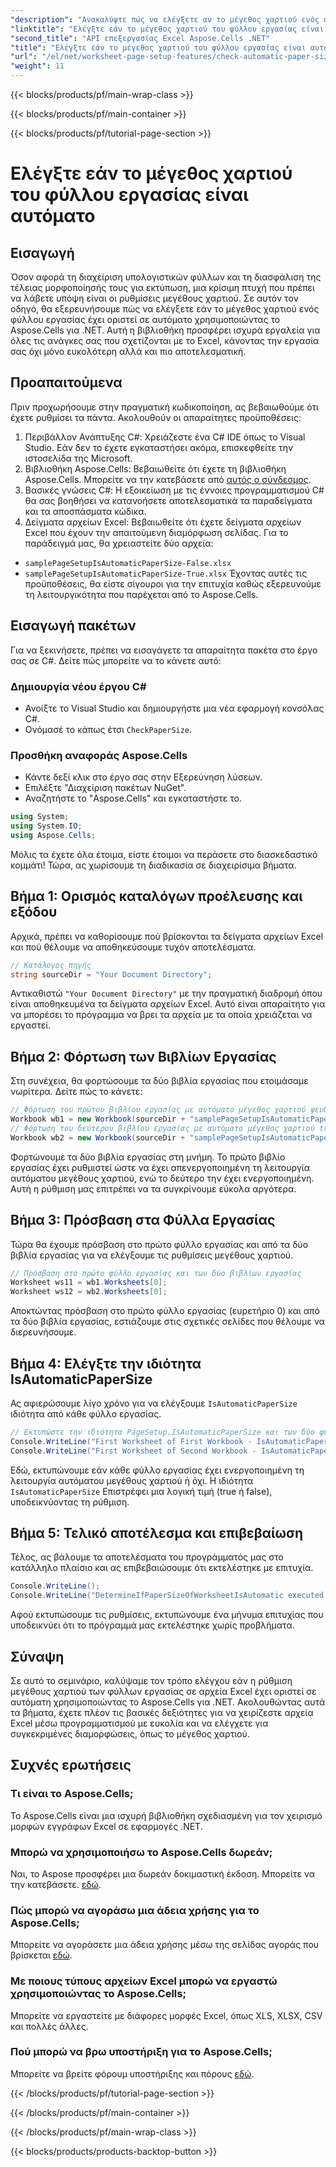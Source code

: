 ```yaml
---
"description": "Ανακαλύψτε πώς να ελέγξετε αν το μέγεθος χαρτιού ενός φύλλου εργασίας είναι αυτόματο χρησιμοποιώντας το Aspose.Cells για .NET στον λεπτομερή οδηγό μας βήμα προς βήμα."
"linktitle": "Ελέγξτε εάν το μέγεθος χαρτιού του φύλλου εργασίας είναι αυτόματο"
"second_title": "API επεξεργασίας Excel Aspose.Cells .NET"
"title": "Ελέγξτε εάν το μέγεθος χαρτιού του φύλλου εργασίας είναι αυτόματο"
"url": "/el/net/worksheet-page-setup-features/check-automatic-paper-size/"
"weight": 11
---
```


{{< blocks/products/pf/main-wrap-class >}}

{{< blocks/products/pf/main-container >}}

{{< blocks/products/pf/tutorial-page-section >}}

# Ελέγξτε εάν το μέγεθος χαρτιού του φύλλου εργασίας είναι αυτόματο

## Εισαγωγή
Όσον αφορά τη διαχείριση υπολογιστικών φύλλων και τη διασφάλιση της τέλειας μορφοποίησής τους για εκτύπωση, μια κρίσιμη πτυχή που πρέπει να λάβετε υπόψη είναι οι ρυθμίσεις μεγέθους χαρτιού. Σε αυτόν τον οδηγό, θα εξερευνήσουμε πώς να ελέγξετε εάν το μέγεθος χαρτιού ενός φύλλου εργασίας έχει οριστεί σε αυτόματο χρησιμοποιώντας το Aspose.Cells για .NET. Αυτή η βιβλιοθήκη προσφέρει ισχυρά εργαλεία για όλες τις ανάγκες σας που σχετίζονται με το Excel, κάνοντας την εργασία σας όχι μόνο ευκολότερη αλλά και πιο αποτελεσματική.
## Προαπαιτούμενα
Πριν προχωρήσουμε στην πραγματική κωδικοποίηση, ας βεβαιωθούμε ότι έχετε ρυθμίσει τα πάντα. Ακολουθούν οι απαραίτητες προϋποθέσεις:
1. Περιβάλλον Ανάπτυξης C#: Χρειάζεστε ένα C# IDE όπως το Visual Studio. Εάν δεν το έχετε εγκαταστήσει ακόμα, επισκεφθείτε την ιστοσελίδα της Microsoft.
2. Βιβλιοθήκη Aspose.Cells: Βεβαιωθείτε ότι έχετε τη βιβλιοθήκη Aspose.Cells. Μπορείτε να την κατεβάσετε από [αυτός ο σύνδεσμος](https://releases.aspose.com/cells/net/).
3. Βασικές γνώσεις C#: Η εξοικείωση με τις έννοιες προγραμματισμού C# θα σας βοηθήσει να κατανοήσετε αποτελεσματικά τα παραδείγματα και τα αποσπάσματα κώδικα.
4. Δείγματα αρχείων Excel: Βεβαιωθείτε ότι έχετε δείγματα αρχείων Excel που έχουν την απαιτούμενη διαμόρφωση σελίδας. Για το παράδειγμά μας, θα χρειαστείτε δύο αρχεία:
- `samplePageSetupIsAutomaticPaperSize-False.xlsx`
- `samplePageSetupIsAutomaticPaperSize-True.xlsx`
Έχοντας αυτές τις προϋποθέσεις, θα είστε σίγουροι για την επιτυχία καθώς εξερευνούμε τη λειτουργικότητα που παρέχεται από το Aspose.Cells.
## Εισαγωγή πακέτων
Για να ξεκινήσετε, πρέπει να εισαγάγετε τα απαραίτητα πακέτα στο έργο σας σε C#. Δείτε πώς μπορείτε να το κάνετε αυτό:
### Δημιουργία νέου έργου C#
- Ανοίξτε το Visual Studio και δημιουργήστε μια νέα εφαρμογή κονσόλας C#.
- Ονόμασέ το κάπως έτσι `CheckPaperSize`.
### Προσθήκη αναφοράς Aspose.Cells
- Κάντε δεξί κλικ στο έργο σας στην Εξερεύνηση λύσεων.
- Επιλέξτε "Διαχείριση πακέτων NuGet".
- Αναζητήστε το "Aspose.Cells" και εγκαταστήστε το.
```csharp
using System;
using System.IO;
using Aspose.Cells;
```
Μόλις τα έχετε όλα έτοιμα, είστε έτοιμοι να περάσετε στο διασκεδαστικό κομμάτι!
Τώρα, ας χωρίσουμε τη διαδικασία σε διαχειρίσιμα βήματα.
## Βήμα 1: Ορισμός καταλόγων προέλευσης και εξόδου
Αρχικά, πρέπει να καθορίσουμε πού βρίσκονται τα δείγματα αρχείων Excel και πού θέλουμε να αποθηκεύσουμε τυχόν αποτελέσματα. 
```csharp
// Κατάλογος πηγής
string sourceDir = "Your Document Directory";
```
Αντικαθιστώ `"Your Document Directory"` με την πραγματική διαδρομή όπου είναι αποθηκευμένα τα δείγματα αρχείων Excel. Αυτό είναι απαραίτητο για να μπορέσει το πρόγραμμα να βρει τα αρχεία με τα οποία χρειάζεται να εργαστεί.
## Βήμα 2: Φόρτωση των Βιβλίων Εργασίας
Στη συνέχεια, θα φορτώσουμε τα δύο βιβλία εργασίας που ετοιμάσαμε νωρίτερα. Δείτε πώς το κάνετε:
```csharp
// Φόρτωση του πρώτου βιβλίου εργασίας με αυτόματο μέγεθος χαρτιού ψευδές
Workbook wb1 = new Workbook(sourceDir + "samplePageSetupIsAutomaticPaperSize-False.xlsx");
// Φόρτωση του δεύτερου βιβλίου εργασίας με αυτόματο μέγεθος χαρτιού true
Workbook wb2 = new Workbook(sourceDir + "samplePageSetupIsAutomaticPaperSize-True.xlsx");
```
Φορτώνουμε τα δύο βιβλία εργασίας στη μνήμη. Το πρώτο βιβλίο εργασίας έχει ρυθμιστεί ώστε να έχει απενεργοποιημένη τη λειτουργία αυτόματου μεγέθους χαρτιού, ενώ το δεύτερο την έχει ενεργοποιημένη. Αυτή η ρύθμιση μας επιτρέπει να τα συγκρίνουμε εύκολα αργότερα.
## Βήμα 3: Πρόσβαση στα Φύλλα Εργασίας
Τώρα θα έχουμε πρόσβαση στο πρώτο φύλλο εργασίας και από τα δύο βιβλία εργασίας για να ελέγξουμε τις ρυθμίσεις μεγέθους χαρτιού.
```csharp
// Πρόσβαση στο πρώτο φύλλο εργασίας και των δύο βιβλίων εργασίας
Worksheet ws11 = wb1.Worksheets[0];
Worksheet ws12 = wb2.Worksheets[0];
```
Αποκτώντας πρόσβαση στο πρώτο φύλλο εργασίας (ευρετήριο 0) και από τα δύο βιβλία εργασίας, εστιάζουμε στις σχετικές σελίδες που θέλουμε να διερευνήσουμε. 
## Βήμα 4: Ελέγξτε την ιδιότητα IsAutomaticPaperSize
Ας αφιερώσουμε λίγο χρόνο για να ελέγξουμε `IsAutomaticPaperSize` ιδιότητα από κάθε φύλλο εργασίας.
```csharp
// Εκτυπώστε την ιδιότητα PageSetup.IsAutomaticPaperSize και των δύο φύλλων εργασίας
Console.WriteLine("First Worksheet of First Workbook - IsAutomaticPaperSize: " + ws11.PageSetup.IsAutomaticPaperSize);
Console.WriteLine("First Worksheet of Second Workbook - IsAutomaticPaperSize: " + ws12.PageSetup.IsAutomaticPaperSize);
```
Εδώ, εκτυπώνουμε εάν κάθε φύλλο εργασίας έχει ενεργοποιημένη τη λειτουργία αυτόματου μεγέθους χαρτιού ή όχι. Η ιδιότητα `IsAutomaticPaperSize` Επιστρέφει μια λογική τιμή (true ή false), υποδεικνύοντας τη ρύθμιση.
## Βήμα 5: Τελικό αποτέλεσμα και επιβεβαίωση
Τέλος, ας βάλουμε τα αποτελέσματα του προγράμματός μας στο κατάλληλο πλαίσιο και ας επιβεβαιώσουμε ότι εκτελέστηκε με επιτυχία.
```csharp
Console.WriteLine();
Console.WriteLine("DetermineIfPaperSizeOfWorksheetIsAutomatic executed successfully.\r\n");
```
Αφού εκτυπώσουμε τις ρυθμίσεις, εκτυπώνουμε ένα μήνυμα επιτυχίας που υποδεικνύει ότι το πρόγραμμά μας εκτελέστηκε χωρίς προβλήματα.
## Σύναψη
Σε αυτό το σεμινάριο, καλύψαμε τον τρόπο ελέγχου εάν η ρύθμιση μεγέθους χαρτιού των φύλλων εργασίας σε αρχεία Excel έχει οριστεί σε αυτόματη χρησιμοποιώντας το Aspose.Cells για .NET. Ακολουθώντας αυτά τα βήματα, έχετε πλέον τις βασικές δεξιότητες για να χειρίζεστε αρχεία Excel μέσω προγραμματισμού με ευκολία και να ελέγχετε για συγκεκριμένες διαμορφώσεις, όπως το μέγεθος χαρτιού. 
## Συχνές ερωτήσεις
### Τι είναι το Aspose.Cells;
Το Aspose.Cells είναι μια ισχυρή βιβλιοθήκη σχεδιασμένη για τον χειρισμό μορφών εγγράφων Excel σε εφαρμογές .NET.
### Μπορώ να χρησιμοποιήσω το Aspose.Cells δωρεάν;
Ναι, το Aspose προσφέρει μια δωρεάν δοκιμαστική έκδοση. Μπορείτε να την κατεβάσετε. [εδώ](https://releases.aspose.com/).
### Πώς μπορώ να αγοράσω μια άδεια χρήσης για το Aspose.Cells;
Μπορείτε να αγοράσετε μια άδεια χρήσης μέσω της σελίδας αγοράς που βρίσκεται [εδώ](https://purchase.aspose.com/buy).
### Με ποιους τύπους αρχείων Excel μπορώ να εργαστώ χρησιμοποιώντας το Aspose.Cells;
Μπορείτε να εργαστείτε με διάφορες μορφές Excel, όπως XLS, XLSX, CSV και πολλές άλλες.
### Πού μπορώ να βρω υποστήριξη για το Aspose.Cells;
Μπορείτε να βρείτε φόρουμ υποστήριξης και πόρους [εδώ](https://forum.aspose.com/c/cells/9).

{{< /blocks/products/pf/tutorial-page-section >}}

{{< /blocks/products/pf/main-container >}}

{{< /blocks/products/pf/main-wrap-class >}}

{{< blocks/products/products-backtop-button >}}